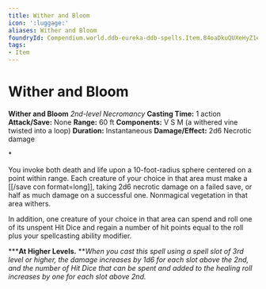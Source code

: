 ```yaml
---
title: Wither and Bloom
icon: ':luggage:'
aliases: Wither and Bloom
foundryId: Compendium.world.ddb-eureka-ddb-spells.Item.84oaDkuQUXeHyZ1e
tags:
- Item
---
```


# Wither and Bloom

**Wither and Bloom**
_2nd-level Necromancy_
**Casting Time:** 1 action
**Attack/Save:** None
**Range:** 60 ft
**Components:** V S M (a withered vine twisted into a loop)
**Duration:** Instantaneous
**Damage/Effect:** 2d6 Necrotic damage

*<p>You invoke both death and life upon a 10-foot-radius sphere centered on a point within range. Each creature of your choice in that area must make a [[/save con format=long]], taking 2d6 necrotic damage on a failed save, or half as much damage on a successful one. Nonmagical vegetation in that area withers.

In addition, one creature of your choice in that area can spend and roll one of its unspent Hit Dice and regain a number of hit points equal to the roll plus your spellcasting ability modifier.

*****At Higher Levels.** ***When you cast this spell using a spell slot of 3rd level or higher, the damage increases by 1d6 for each slot above the 2nd, and the number of Hit Dice that can be spent and added to the healing roll increases by one for each slot above 2nd.</p>*